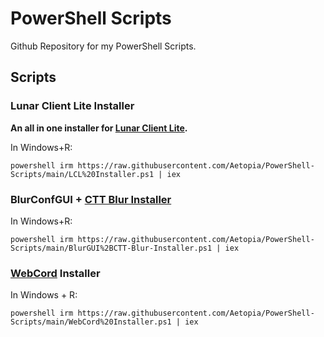 # PowerShell Scripts
Github Repository for my PowerShell Scripts.

## Scripts

### Lunar Client Lite Installer
<b>An all in one installer for [Lunar Client Lite](https://github.com/Aetopia/Lunar-Client-Lite-Launcher).</b>  

In Windows+R:
```
powershell irm https://raw.githubusercontent.com/Aetopia/PowerShell-Scripts/main/LCL%20Installer.ps1 | iex
```

### BlurConfGUI + [CTT Blur Installer](https://github.com/couleur-tweak-tips/utils/blob/main/Installers/blur.ps1)

In Windows+R:
```
powershell irm https://raw.githubusercontent.com/Aetopia/PowerShell-Scripts/main/BlurGUI%2BCTT-Blur-Installer.ps1 | iex
```

### [WebCord](https://github.com/SpacingBat3/WebCord) Installer
In Windows + R:
```
powershell irm https://raw.githubusercontent.com/Aetopia/PowerShell-Scripts/main/WebCord%20Installer.ps1 | iex
```
